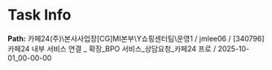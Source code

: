 # Task Info

**Path:** 카페24(주)\본사사업장\[CG]MI본부\Y쇼핑센터팀\운영1 / jmlee06 / [340796] 카페24 내부 서비스 연결 _ 확장_BPO 서비스_상담요청_카페24 프로 / 2025-10-01_00-00-00

